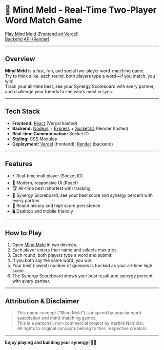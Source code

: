 # 🧠 Mind Meld - Real-Time Two-Player Word Match Game

[Play Mind Meld (Frontend on Vercel)](https://mind-meld-game.vercel.app/)  
[Backend API (Render)](https://mind-meld-5sf7.onrender.com)

---

## Overview

**Mind Meld** is a fast, fun, and social two-player word-matching game.  
Try to think alike: each round, both players type a word—if you match, you win!  
Track your all-time best, see your Synergy Scoreboard with every partner, and challenge your friends to see who’s most in sync.

---

## Tech Stack

- **Frontend:** [React](https://react.dev/) (Vercel hosted)
- **Backend:** [Node.js](https://nodejs.org/) + [Express](https://expressjs.com/) + [Socket.IO](https://socket.io/) (Render hosted)
- **Real-time Communication:** Socket.IO
- **Styling:** CSS Modules
- **Deployment:** [Vercel](https://vercel.com/) (frontend), [Render](https://render.com/) (backend)

---

## Features

- ⚡ Real-time multiplayer (Socket.IO)
- 🎨 Modern, responsive UI (React)
- 🏆 All-time best (shortest win) tracking
- 🤝 Synergy Scoreboard: see your best score and synergy percent with every partner
- 📝 Round history and high score persistence
- 🖥️ Desktop and mobile friendly

---

## How to Play

1. Open [Mind Meld](https://mind-meld-game.vercel.app/) in two devices.
2. Each player enters their name and selects max tries.
3. Each round, both players type a word and submit.
4. If you both say the same word, you win!
5. Your best (lowest) number of guesses is tracked as your all-time high score.
6. The Synergy Scoreboard shows your best result and synergy percent with every partner.

---

## Attribution & Disclaimer

> This game concept (“Mind Meld”) is inspired by popular word association and mind-matching games.  
> This is a personal, non-commercial project by Karthik Nambiar.  
> All rights to original concepts belong to their respective creators.

---

**Enjoy playing and building your synergy! 🧠✨**
